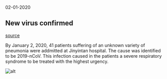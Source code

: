 02-01-2020

## New virus confirmed
[source](http://www.thelancet-press.com/embargo/coronavirus1.pdf)

By January 2, 2020, 41 patients suffering of an unknown variety of pneumonia were addmitted at Jinyintan hospital. The cause was identified to be 2019-nCoV.
This infection caused in the patients a severe respiratory syndrome to be treated with the highest urgency. 

![alt](https://www.straitstimes.com/sites/default/files/styles/article_pictrure_780x520_/public/articles/2020/01/21/rk_wuhanmedicalcentre_210120.jpg?itok=-NUIsORX&timestamp=1579562872)
